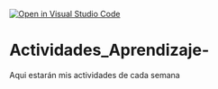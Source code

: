 [![Open in Visual Studio Code](https://classroom.github.com/assets/open-in-vscode-c66648af7eb3fe8bc4f294546bfd86ef473780cde1dea487d3c4ff354943c9ae.svg)](https://classroom.github.com/online_ide?assignment_repo_id=8580115&assignment_repo_type=AssignmentRepo)
# Actividades_Aprendizaje-
Aqui estarán mis actividades de cada semana

